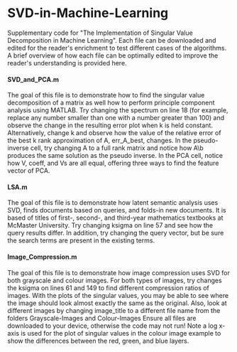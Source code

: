 # SVD-in-Machine-Learning

Supplementary code for "The Implementation of Singular Value Decomposition in Machine Learning". Each file can be downloaded and edited for the reader's enrichment to test different cases of the algorithms. A brief overview of how each file can be optimally edited to improve the reader's understanding is provided here. 

#### SVD_and_PCA.m
The goal of this file is to demonstrate how to find the singular value decomposition of a matrix as well how to perform principle component analysis using MATLAB. Try changing the spectrum on line 18 (for example, replace any number smaller than one with a number greater than 100) and observe the change in the resulting error plot when k is held constant. Alternatively, change k and observe how the value of the relative error of the best k rank approximation of A, err_A_best, changes. In the pseudo-inverse cell, try changing A to a full rank matrix and notice how A\b produces the same solution as the pseudo inverse. In the PCA cell, notice how V, coeff, and Vs are all equal, offering three ways to find the feature vector of PCA. 

#### LSA.m 
The goal of this file is to demonstrate how latent semantic analysis uses SVD, finds documents based on queries, and folds-in new documents. It is based of titles of first-, second-, and third-year mathematics textbooks at McMaster University. Try changing ksigma on line 57 and see how the query results differ. In addition, try changing the query vector, but be sure the search terms are present in the existing terms. 

#### Image_Compression.m
The goal of this file is to demonstrate how image compression uses SVD for both grayscale and colour images. For both types of images, try changes the ksigma on lines 61 and 149 to find different compression ratios of images. With the plots of the singular values, you may be able to see where the image should look almost exactly the same as the original. Also, look at different images by changing image_title to a different file name from the folders Grayscale-Images and Colour-Images Ensure all files are downloaded to your device, otherwise the code may not run! Note a log x-axis is used for the plot of singular values in the colour image example to show the differences between the red, green, and blue layers. 

